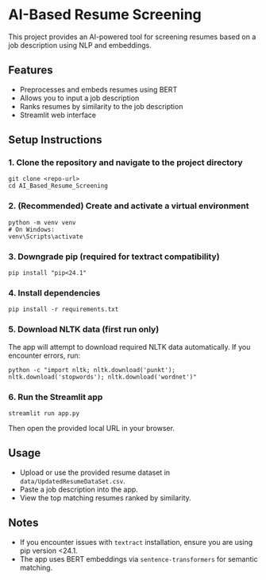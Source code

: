 # AI-Based Resume Screening

This project provides an AI-powered tool for screening resumes based on a job description using NLP and embeddings.

## Features
- Preprocesses and embeds resumes using BERT
- Allows you to input a job description
- Ranks resumes by similarity to the job description
- Streamlit web interface

## Setup Instructions

### 1. Clone the repository and navigate to the project directory

```
git clone <repo-url>
cd AI_Based_Resume_Screening
```

### 2. (Recommended) Create and activate a virtual environment

```
python -m venv venv
# On Windows:
venv\Scripts\activate
```

### 3. Downgrade pip (required for textract compatibility)

```
pip install "pip<24.1"
```

### 4. Install dependencies

```
pip install -r requirements.txt
```

### 5. Download NLTK data (first run only)

The app will attempt to download required NLTK data automatically. If you encounter errors, run:

```
python -c "import nltk; nltk.download('punkt'); nltk.download('stopwords'); nltk.download('wordnet')"
```

### 6. Run the Streamlit app

```
streamlit run app.py
```

Then open the provided local URL in your browser.

## Usage
- Upload or use the provided resume dataset in `data/UpdatedResumeDataSet.csv`.
- Paste a job description into the app.
- View the top matching resumes ranked by similarity.

## Notes
- If you encounter issues with `textract` installation, ensure you are using pip version <24.1.
- The app uses BERT embeddings via `sentence-transformers` for semantic matching.
